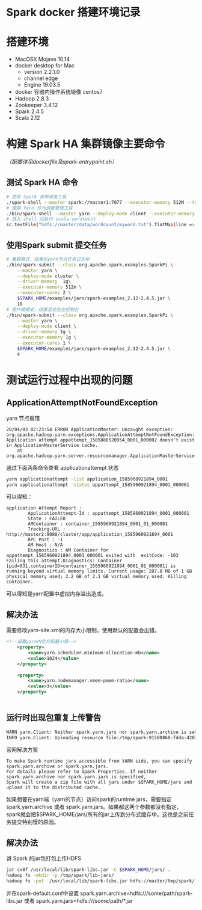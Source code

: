# Spark docker 搭建环境记录

# 搭建环境

- MacOSX Mojave 10.14
- docker desktop for Mac 
  - version 2.2.1.0
  - channel edge 
  - Engine 19.03.5
- docker 容器内操作系统镜像 centos7
- Hadoop 2.8.3
- Zookeeper 3.4.12
- Spark 2.4.5
- Scala 2.12

# 构建 Spark HA 集群镜像主要命令
*（配置详见dockerfile及spark-entrypoint.sh）*

## 测试 Spark HA 命令

```bash
# 使用 Spark 自带调度工具
./spark-shell --master spark://master1:7077 --executor-memory 512M --total-executor-cores 2 --num-executors 2
# 使用 Yarn 作为调度管理工具
./bin/spark-shell --master yarn --deploy-mode client --executor-memory 512M --total-executor-cores 2 --num-executors 2
# 进入 shell 后执行 scala wordcount
sc.textFile("hdfs://master/data/wordcount/myword.txt").flatMap(line => line.split(" ")).map(word => (word, 1)).reduceByKey(_ + _).sortBy(_._2,false).take(10).foreach(println)
```

## 使用Spark submit 提交任务

```bash
# 集群模式，结果在yarn节点任务日志中
./bin/spark-submit --class org.apache.spark.examples.SparkPi \
    --master yarn \
    --deploy-mode cluster \
    --driver-memory  1g\
    --executor-memory 512m \
    --executor-cores 2 \
    $SPARK_HOME/examples/jars/spark-examples_2.12-2.4.5.jar \
    10
# 客户端模式，结果显式在在控制台
./bin/spark-submit --class org.apache.spark.examples.SparkPi \
    --master yarn \
    --deploy-mode client \
    --driver-memory 1g \
    --executor-memory 1g \
    --executor-cores 1 \
    $SPARK_HOME/examples/jars/spark-examples_2.12-2.4.5.jar \
    4
```

# 测试运行过程中出现的问题

## ApplicationAttemptNotFoundException

yarn 节点报错

```
20/04/03 02:23:54 ERROR ApplicationMaster: Uncaught exception: 
org.apache.hadoop.yarn.exceptions.ApplicationAttemptNotFoundException: Application attempt appattempt_1585880520954_0001_000002 doesn't exist in ApplicationMasterService cache.
	at org.apache.hadoop.yarn.server.resourcemanager.ApplicationMasterService.allocate(ApplicationMasterService.java:403)
```
通过下面两条命令查看 applicationattempt 状态

```bash
yarn applicationattempt -list application_1585960921894_0001
yarn applicationattempt -status appattempt_1585960921894_0001_000001
```

可以得知：

```
application Attempt Report : 
        ApplicationAttempt-Id : appattempt_1585960921894_0001_000001
        State : FAILED
        AMContainer : container_1585960921894_0001_01_000001
        Tracking-URL : http://master2:8088/cluster/app/application_1585960921894_0001
        RPC Port : -1
        AM Host : N/A
        Diagnostics : AM Container for appattempt_1585960921894_0001_000001 exited with  exitCode: -103
Failing this attempt.Diagnostics: Container [pid=931,containerID=container_1585960921894_0001_01_000001] is running beyond virtual memory limits. Current usage: 287.8 MB of 1 GB physical memory used; 2.2 GB of 2.1 GB virtual memory used. Killing container.
```
可以得知是yarn配置中虚拟内存溢出造成。

## 解决办法

需要修改yarn-site.xml的内存大小限制，使用默认的配置会出错。

```xml
<!--设置yarn内存分配最小值-->   
	<property>
		<name>yarn.scheduler.minimum-allocation-mb</name>
		<value>1024</value>
	</property>
	
	<property>
		<name>yarn.nodemanager.vmem-pmem-ratio</name>
		<value>3</value>
	</property>
	
```
## 运行时出现包重复上传警告

```bash
WARN yarn.Client: Neither spark.yarn.jars nor spark.yarn.archive is set, falling back to uploading libraries under SPARK_HOME.
INFO yarn.Client: Uploading resource file:/tmp/spark-91508860-fdda-4203-b733-e19625ef23a0/__spark_libs__4918922933506017904.zip -> hdfs://dbmtimehadoop/user/fuxin.zhao/.sparkStaging/application_1486451708427_0392/__spark_libs__4918922933506017904.zip
```
官网解决方案

	To make Spark runtime jars accessible from YARN side, you can specify spark.yarn.archive or spark.yarn.jars. 
	For details please refer to Spark Properties. If neither spark.yarn.archive nor spark.yarn.jars is specified, 
	Spark will create a zip file with all jars under $SPARK_HOME/jars and upload it to the distributed cache.

如果想要在yarn端（yarn的节点）访问spark的runtime jars，需要指定spark.yarn.archive 或者 spark.yarn.jars。如果都这两个参数都没有指定，spark就会把$SPARK_HOME/jars/所有的jar上传到分布式缓存中。这也是之前任务提交特别慢的原因。

## 解决办法

讲 Spark 的jar包打包上传HDFS

```bash
jar cv0f /usr/local/lib/spark-libs.jar -C $SPARK_HOME/jars/ .
hadoop fs -mkdir -p /tmp/spark/lib-jars/
hadoop fs -put  /usr/local/lib/spark-libs.jar hdfs://master/tmp/spark/lib-jars/
```

并在spark-default.conf中设置 spark.yarn.archive=hdfs:///some/path/spark-libs.jar
或者 spark.yarn.jars=hdfs:///some/path/*.jar